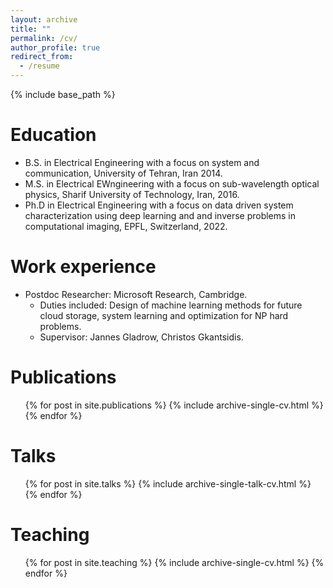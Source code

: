 ```yaml
---
layout: archive
title: ""
permalink: /cv/
author_profile: true
redirect_from:
  - /resume
---
```


{% include base_path %}

Education
======
* B.S. in Electrical Engineering with a focus on system and communication, University of Tehran, Iran 2014.
* M.S. in Electrical EWngineering with a focus on sub-wavelength optical physics, Sharif University of Technology, Iran, 2016.
* Ph.D in Electrical Engineering with a focus on data driven system characterization using deep learning and and inverse problems in computational imaging, EPFL, Switzerland, 2022.

Work experience
======
* Postdoc Researcher: Microsoft Research, Cambridge.
  * Duties included: Design of machine learning methods for future cloud storage, system learning and optimization for NP hard problems.
  * Supervisor: Jannes Gladrow, Christos Gkantsidis.

Publications
======
  <ul>{% for post in site.publications %}
    {% include archive-single-cv.html %}
  {% endfor %}</ul>
  
Talks
======
  <ul>{% for post in site.talks %}
    {% include archive-single-talk-cv.html %}
  {% endfor %}</ul>
  
Teaching
======
  <ul>{% for post in site.teaching %}
    {% include archive-single-cv.html %}
  {% endfor %}</ul>
  
